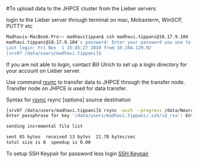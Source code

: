 #To upload data to the JHPCE cluster from the Lieber servers

login to the Lieber server through terminal on mac, Mobaxterm, WinSCP, PUTTY etc 

``` Bash
Madhavis-MacBook-Pro:~ madhavitippan$ ssh madhavi.tippani@10.17.9.104
madhavi.tippani@10.17.9.104's password: Enter your password you use to login to Lieber server 10.17.9.104
Last login: Fri Nov  1 15:45:27 2019 from 10.194.129.92
[srv07 /data/users/madhavi.tippani]$ 
```
If you are not able to login, contact Bill Ulrich to set up a login directory for your account on Lieber server.

Use command [rsync](https://linuxize.com/post/how-to-use-rsync-for-local-and-remote-data-transfer-and-synchronization/) to transfer data to JHPCE through the transfer node. Transfer node on JHPCE is used for data transfer.

Syntax for [rsync](https://linuxize.com/post/how-to-use-rsync-for-local-and-remote-data-transfer-and-synchronization/) 
rsync [options] source destination

``` Bash
[srv07 /data/users/madhavi.tippani]$ rsync -avzh --progress /data/Neural_Plasticity/Maddy/Ca_Img/test mtippani@jhpce-transfer01.jhsph.edu:/dcl01/lieber/ajaffe/Maddy/Ca_Img/vignette
Enter passphrase for key '/data/users/madhavi.tippani/.ssh/id_rsa': Enter your password for JHPCE or the Key if you have your system setup with SSH Keypair

sending incremental file list

sent 85 bytes  received 13 bytes  21.78 bytes/sec
total size is 0  speedup is 0.00

```

To setup SSH Keypair for password less login [SSH Keypair](https://jhpce.jhu.edu/knowledge-base/authentication/ssh-key-setup/)
